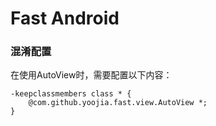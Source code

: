 # Fast Android

### 混淆配置
在使用AutoView时，需要配置以下内容：

    -keepclassmembers class * {
        @com.github.yoojia.fast.view.AutoView *;
    }